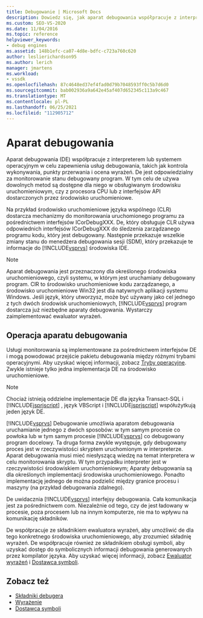 ```yaml
---
title: Debugowanie | Microsoft Docs
description: Dowiedz się, jak aparat debugowania współpracuje z interpreterem lub systemem operacyjnym w celu zapewnienia usług, takich jak kontrola wykonywania, punkty przerwania i ocena wyrażeń.
ms.custom: SEO-VS-2020
ms.date: 11/04/2016
ms.topic: reference
helpviewer_keywords:
- debug engines
ms.assetid: 148b1efc-ca07-4d8e-bdfc-c723a760c620
author: leslierichardson95
ms.author: lerich
manager: jmartens
ms.workload:
- vssdk
ms.openlocfilehash: 87c4648ed37ef4fad0d79b7048593ff0c5b7d6d0
ms.sourcegitcommit: bab002936a9a642e45af407d652345c113a9c467
ms.translationtype: MT
ms.contentlocale: pl-PL
ms.lasthandoff: 06/25/2021
ms.locfileid: "112905712"
---
```

# <a name="debug-engine"></a>Aparat debugowania
Aparat debugowania (DE) współpracuje z interpreterem lub systemem operacyjnym w celu zapewnienia usług debugowania, takich jak kontrola wykonywania, punkty przerwania i ocena wyrażeń. De jest odpowiedzialny za monitorowanie stanu debugowany program. W tym celu de używa dowolnych metod są dostępne dla niego w obsługiwanym środowisku uruchomieniowym, czy z procesora CPU lub z interfejsów API dostarczonych przez środowisko uruchomieniowe.

 Na przykład środowisko uruchomieniowe języka wspólnego (CLR) dostarcza mechanizmy do monitorowania uruchomionego programu za pośrednictwem interfejsów ICorDebugXXX. De, który obsługuje CLR używa odpowiednich interfejsów ICorDebugXXX do śledzenia zarządzanego programu kodu, który jest debugowany. Następnie przekazuje wszelkie zmiany stanu do menedżera debugowania sesji (SDM), który przekazuje te informacje do [!INCLUDE[vsprvs](../../code-quality/includes/vsprvs_md.md)] środowiska IDE.

> [!NOTE]
> Aparat debugowania jest przeznaczony dla określonego środowiska uruchomieniowego, czyli systemu, w którym jest uruchamiany debugowany program. ClR to środowisko uruchomieniowe kodu zarządzanego, a środowisko uruchomieniowe Win32 jest dla natywnych aplikacji systemu Windows. Jeśli język, który utworzysz, może być używany jako cel jednego z tych dwóch środowisk uruchomieniowych, [!INCLUDE[vsprvs](../../code-quality/includes/vsprvs_md.md)] program dostarcza już niezbędne aparaty debugowania. Wystarczy zaimplementować ewaluator wyrażeń.

## <a name="debug-engine-operation"></a>Operacja aparatu debugowania
 Usługi monitorowania są implementowane za pośrednictwem interfejsów DE i mogą powodować przejście pakietu debugowania między różnymi trybami operacyjnymi. Aby uzyskać więcej informacji, zobacz [Tryby operacyjne](../../extensibility/debugger/operational-modes.md). Zwykle istnieje tylko jedna implementacja DE na środowisko uruchomieniowe.

> [!NOTE]
> Chociaż istnieją oddzielne implementacje DE dla języka Transact-SQL i [!INCLUDE[jsprjscript](../../debugger/debug-interface-access/includes/jsprjscript_md.md)] , język VBScript i [!INCLUDE[jsprjscript](../../debugger/debug-interface-access/includes/jsprjscript_md.md)] współużytkują jeden język DE.

 [!INCLUDE[vsprvs](../../code-quality/includes/vsprvs_md.md)] Debugowanie umożliwia aparatom debugowania uruchamianie jednego z dwóch sposobów: w tym samym procesie co powłoka lub w tym samym procesie [!INCLUDE[vsprvs](../../code-quality/includes/vsprvs_md.md)] co debugowany program docelowy. Ta druga forma zwykle występuje, gdy debugowany proces jest w rzeczywistości skryptem uruchomionym w interpreterze. Aparat debugowania musi mieć niesłyszącą wiedzę na temat interpretera w celu monitorowania skryptu. W tym przypadku interpreter jest w rzeczywistości środowiskiem uruchomieniowym; Aparaty debugowania są dla określonych implementacji środowiska uruchomieniowego. Ponadto implementację jednego de można podzielić między granice procesu i maszyny (na przykład debugowania zdalnego).

 De uwidacznia [!INCLUDE[vsprvs](../../code-quality/includes/vsprvs_md.md)] interfejsy debugowania. Cała komunikacja jest za pośrednictwem com. Niezależnie od tego, czy de jest ładowany w procesie, poza procesem lub na innym komputerze, nie ma to wpływu na komunikację składników.

 De współpracuje ze składnikiem ewaluatora wyrażeń, aby umożliwić de dla tego konkretnego środowiska uruchomieniowego, aby zrozumieć składnię wyrażeń. De współpracuje również ze składnikiem obsługi symboli, aby uzyskać dostęp do symbolicznych informacji debugowania generowanych przez kompilator języka. Aby uzyskać więcej informacji, zobacz [Ewaluator wyrażeń](../../extensibility/debugger/expression-evaluator.md) i [Dostawca symboli](../../extensibility/debugger/symbol-provider.md).

## <a name="see-also"></a>Zobacz też
- [Składniki debugera](../../extensibility/debugger/debugger-components.md)
- [Wyrażenie](../../extensibility/debugger/expression-evaluator.md)
- [Dostawca symboli](../../extensibility/debugger/symbol-provider.md)
